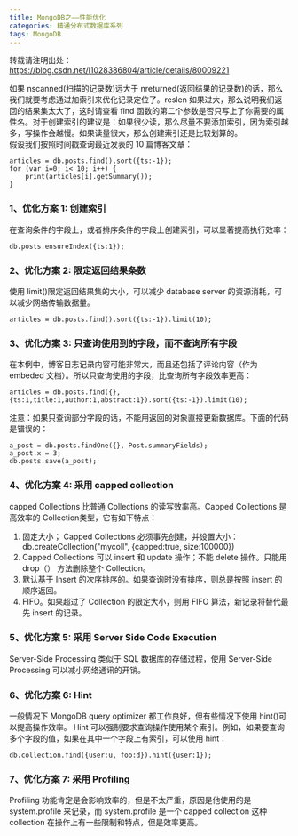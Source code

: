 ```yaml
---
title: MongoDB之——性能优化
categories: 精通分布式数据库系列
tags: MongoDB
---
```

转载请注明出处：https://blog.csdn.net/l1028386804/article/details/80009221  

如果 nscanned(扫描的记录数)远大于 nreturned(返回结果的记录数)的话，那么我们就要考虑通过加索引来优化记录定位了。reslen
如果过大，那么说明我们返回的结果集太大了，这时请查看 find
函数的第二个参数是否只写上了你需要的属性名。对于创建索引的建议是：如果很少读，那么尽量不要添加索引，因为索引越多，写操作会越慢。如果读量很大，那么创建索引还是比较划算的。  
假设我们按照时间戳查询最近发表的 10 篇博客文章：  

    
    
    articles = db.posts.find().sort({ts:-1});
    for (var i=0; i< 10; i++) {
    	print(articles[i].getSummary());
    }

### 1、优化方案 1: 创建索引

在查询条件的字段上，或者排序条件的字段上创建索引，可以显著提高执行效率：  

    
    
    db.posts.ensureIndex({ts:1});

### 2、优化方案 2: 限定返回结果条数

使用 limit()限定返回结果集的大小，可以减少 database server 的资源消耗，可以减少网络传输数据量。  

    
    
    articles = db.posts.find().sort({ts:-1}).limit(10);

### 3、优化方案 3: 只查询使用到的字段，而不查询所有字段

在本例中，博客日志记录内容可能非常大，而且还包括了评论内容（作为 embeded 文档）。所以只查询使用的字段，比查询所有字段效率更高：  

    
    
    articles = db.posts.find({}, {ts:1,title:1,author:1,abstract:1}).sort({ts:-1}).limit(10);

注意：如果只查询部分字段的话，不能用返回的对象直接更新数据库。下面的代码是错误的：  

    
    
    a_post = db.posts.findOne({}, Post.summaryFields);
    a_post.x = 3;
    db.posts.save(a_post);

### 4、优化方案 4: 采用 capped collection

capped Collections 比普通 Collections 的读写效率高。Capped Collections 是高效率的
Collection类型，它有如下特点：  
1) 固定大小； Capped Collections 必须事先创建，并设置大小：  
db.createCollection("mycoll", {capped:true, size:100000})  
2) Capped Collections 可以 insert 和 update 操作；不能 delete 操作。只能用 drop（） 方法删除整个
Collection。  
3) 默认基于 Insert 的次序排序的。如果查询时没有排序，则总是按照 insert 的顺序返回。  
4) FIFO。如果超过了 Collection 的限定大小，则用 FIFO 算法，新记录将替代最先 insert 的记录。  

### 5、优化方案 5: 采用 Server Side Code Execution

Server-Side Processing 类似于 SQL 数据库的存储过程，使用 Server-Side Processing 可以减小网络通讯的开销。  

### 6、优化方案 6: Hint

一般情况下 MongoDB query optimizer 都工作良好，但有些情况下使用 hint()可以提高操作效率。 Hint
可以强制要求查询操作使用某个索引。例如，如果要查询多个字段的值，如果在其中一个字段上有索引，可以使用 hint：  

    
    
    db.collection.find({user:u, foo:d}).hint({user:1});

### 7、优化方案 7: 采用 Profiling

Profiling 功能肯定是会影响效率的，但是不太严重，原因是他使用的是 system.profile 来记录，而 system.profile 是一个
capped collection 这种 collection 在操作上有一些限制和特点，但是效率更高。  

  

